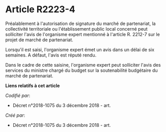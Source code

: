 # Article R2223-4

Préalablement à l'autorisation de signature du marché de partenariat, la collectivité territoriale ou l'établissement public
local concerné peut solliciter l'avis de l'organisme expert mentionné à l'article R. 2212-7 sur le projet de marché de
partenariat.

Lorsqu'il est saisi, l'organisme expert émet un avis dans un délai de six semaines. A défaut, l'avis est réputé rendu.

Dans le cadre de cette saisine, l'organisme expert peut solliciter l'avis des services du ministre chargé du budget sur la
soutenabilité budgétaire du marché de partenariat.

**Liens relatifs à cet article**

_Codifié par_:

  - Décret n°2018-1075 du 3 décembre 2018 - art.

_Créé par_:

  - Décret n°2018-1075 du 3 décembre 2018 - art.
